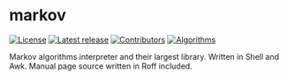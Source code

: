 # markov
[![License](https://img.shields.io/badge/License-ISC-pink.svg)](https://raw.githubusercontent.com/faraui/markov/main/LICENSE.txt)
[![Latest release](https://img.shields.io/badge/Latest%20release-1.0.0-lightgreen.svg)](https://github.com/faraui/markov/releases/latest)
[![Contributors](https://img.shields.io/badge/Contributors-@faraui-lightblue.svg)](https://github.com/faraui/markov/graphs/contributors)
[![Algorithms](https://img.shields.io/badge/Algorithms-17-beige.svg)](https://github.com/faraui/markov/tree/main/algorithms)

Markov algorithms interpreter and their largest library. Written in Shell and Awk. Manual page source written in Roff included.
